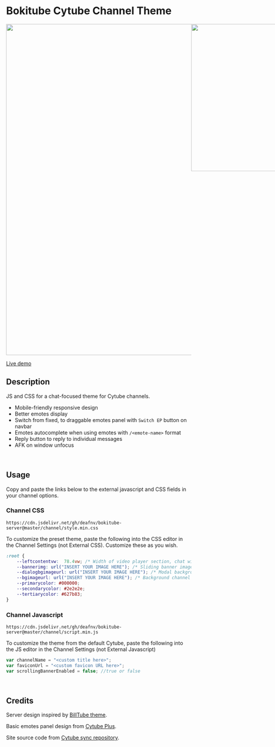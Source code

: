 # Bokitube Cytube Channel Theme

<div style="display: flex;">
    <img src="https://raw.githubusercontent.com/deafnv/bokitube-server/master/images/ss.png" width="900">
    <img src="https://raw.githubusercontent.com/deafnv/bokitube-server/master/images/ss-mobile.png" width="400">
</div>

[Live demo](https://cytu.be/r/testtheme)

## Description

JS and CSS for a chat-focused theme for Cytube channels.

- Mobile-friendly responsive design
- Better emotes display
- Switch from fixed, to draggable emotes panel with `Switch EP` button on navbar
- Emotes autocomplete when using emotes with `/<emote-name>` format
- Reply button to reply to individual messages
- AFK on window unfocus

&nbsp;

## Usage

Copy and paste the links below to the external javascript and CSS fields in your channel options.

### Channel CSS

```
https://cdn.jsdelivr.net/gh/deafnv/bokitube-server@master/channel/style.min.css
```

To customize the preset theme, paste the following into the CSS editor in the Channel Settings (not External CSS). Customize these as you wish.

``` css
:root {
    --leftcontentvw:  78.4vw; /* Width of video player section, chat will fill the rest */
    --bannerimg: url("INSERT YOUR IMAGE HERE"); /* Sliding banner image in MOTD */
    --dialogbgimageurl: url("INSERT YOUR IMAGE HERE"); /* Modal background image */
    --bgimageurl: url("INSERT YOUR IMAGE HERE"); /* Background channel image */
    --primarycolor: #000000;
    --secondarycolor: #2e2e2e;
    --tertiarycolor: #627b83;
}
```

### Channel Javascript

```
https://cdn.jsdelivr.net/gh/deafnv/bokitube-server@master/channel/script.min.js
```

To customize the theme from the default Cytube, paste the following into the JS editor in the Channel Settings (not External Javascript)

``` javascript
var channelName = "<custom title here>";
var faviconUrl = "<custom favicon URL here>";
var scrollingBannerEnabled = false; //true or false
```

&nbsp;

## Credits

Server design inspired by [BillTube theme](https://github.com/BillTube/BillTube2).

Basic emotes panel design from [Cytube Plus](https://github.com/zimny-lech/CyTube-Plus).

Site source code from [Cytube sync repository](https://github.com/calzoneman/sync).
